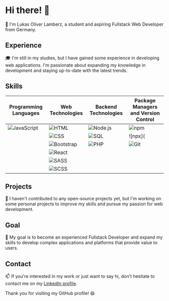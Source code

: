 # Hi there! 👋

🤖 I'm Lukas Oliver Lamberz, a student and aspiring Fullstack Web Developer from Germany.

## Experience

🎓 I'm still in my studies, but I have gained some experience in developing web applications. I'm passionate about expanding my knowledge in development and staying up-to-date with the latest trends.

## Skills

| Programming Languages | Web Technologies | Backend Technologies | Package Managers and Version Control |
| --------------------- | ---------------- | -------------------- | ----------------------------------- |
| ![JavaScript](https://img.icons8.com/color/48/000000/javascript.png) | ![HTML](https://img.icons8.com/color/48/000000/html-5.png) | ![Node.js](https://img.icons8.com/color/48/000000/nodejs.png) | ![npm](https://img.icons8.com/color/48/000000/npm.png) |
|                      | ![CSS](https://img.icons8.com/color/48/000000/css3.png) | ![SQL](https://img.icons8.com/dusk/48/000000/sql.png) | ![npx]( |
|                      | ![Bootstrap](https://img.icons8.com/color/48/000000/bootstrap.png) | ![PHP](https://img.icons8.com/officel/48/000000/php-logo.png) | ![Git](https://img.icons8.com/color/48/000000/git.png) |
|                      | ![React](https://img.icons8.com/color/48/000000/react-native.png) |  |  |
|                      | ![SASS](https://img.icons8.com/color/48/000000/sass.png) |  |  |
|                      | ![SCSS](https://img.icons8.com/color/48/000000/sass.png) |  |  |

## Projects

🚀 I haven't contributed to any open-source projects yet, but I'm working on some personal projects to improve my skills and pursue my passion for web development.

## Goal

🎯 My goal is to become an experienced Fullstack Developer and expand my skills to develop complex applications and platforms that provide value to users.

## Contact

📫 If you're interested in my work or just want to say hi, don't hesitate to contact me on my [LinkedIn profile](https://www.linkedin.com/in/lukas-oliver-lamberz-206b30262//).

Thank you for visiting my GitHub profile! 😄
